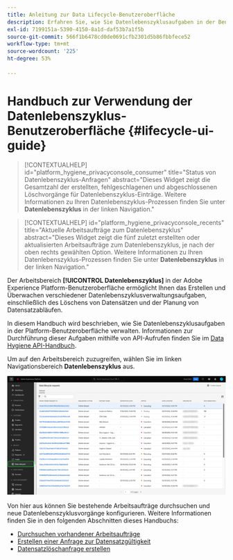 ```yaml
---
title: Anleitung zur Data Lifecycle-Benutzeroberfläche
description: Erfahren Sie, wie Sie Datenlebenszyklusaufgaben in der Benutzeroberfläche von Adobe Experience Platform verwalten.
exl-id: 7199151a-5390-4150-8a1d-daf53b7a1f5b
source-git-commit: 566f1b6478cd0de0691cfb2301d5b86fbbfece52
workflow-type: tm+mt
source-wordcount: '225'
ht-degree: 53%

---
```


# Handbuch zur Verwendung der Datenlebenszyklus-Benutzeroberfläche {#lifecycle-ui-guide}

>[!CONTEXTUALHELP]
>id="platform_hygiene_privacyconsole_consumer"
>title="Status von Datenlebenszyklus-Anfragen"
>abstract="Dieses Widget zeigt die Gesamtzahl der erstellten, fehlgeschlagenen und abgeschlossenen Löschvorgänge für Datenlebenszyklus-Einträge. Weitere Informationen zu Ihren Datenlebenszyklus-Prozessen finden Sie unter **Datenlebenszyklus** in der linken Navigation."

>[!CONTEXTUALHELP]
>id="platform_hygiene_privacyconsole_recents"
>title="Aktuelle Arbeitsaufträge zum Datenlebenszyklus"
>abstract="Dieses Widget zeigt die fünf zuletzt erstellten oder aktualisierten Arbeitsaufträge zum Datenlebenszyklus, je nach der oben rechts gewählten Option. Weitere Informationen zu Ihren Datenlebenszyklus-Prozessen finden Sie unter **Datenlebenszyklus** in der linken Navigation."

Der Arbeitsbereich **[!UICONTROL Datenlebenszyklus]** in der Adobe Experience Platform-Benutzeroberfläche ermöglicht Ihnen das Erstellen und Überwachen verschiedener Datenlebenszyklusverwaltungsaufgaben, einschließlich des Löschens von Datensätzen und der Planung von Datensatzabläufen.

In diesem Handbuch wird beschrieben, wie Sie Datenlebenszyklusaufgaben in der Platform-Benutzeroberfläche verwalten. Informationen zur Durchführung dieser Aufgaben mithilfe von API-Aufrufen finden Sie im [Data Hygiene API-Handbuch](../api/overview.md).

Um auf den Arbeitsbereich zuzugreifen, wählen Sie im linken Navigationsbereich **Datenlebenszyklus** aus.

![Der Arbeitsbereich [!UICONTROL Datenlebenszyklus] in der Platform-Benutzeroberfläche, wobei [!UICONTROL Datenlebenszyklus] im linken Navigationsbereich hervorgehoben ist.](../images/ui/overview/home.png)

Von hier aus können Sie bestehende Arbeitsaufträge durchsuchen und neue Datenlebenszyklusvorgänge konfigurieren. Weitere Informationen finden Sie in den folgenden Abschnitten dieses Handbuchs:

* [Durchsuchen vorhandener Arbeitsaufträge](./browse.md)
* [Erstellen einer Anfrage zur Datensatzgültigkeit](./dataset-expiration.md)
* [Datensatzlöschanfrage erstellen](./record-delete.md)
